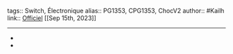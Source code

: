 tags:: Switch, Électronique
alias:: PG1353, CPG1353, ChocV2
author:: #Kailh
link:: [Officiel](http://www.kailh.com/en/Products/Ks/CS/755.html)
[[Sep 15th, 2023]]
***

-
-